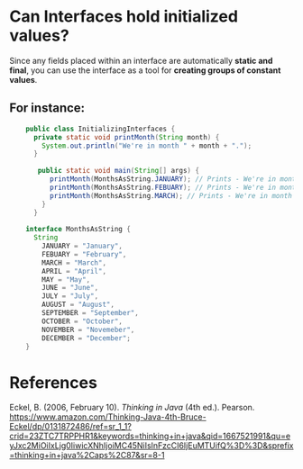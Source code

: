 # Can Interfaces hold initialized values? 

Since any fields placed within an interface are automatically **static and final**, you can use the interface as a tool for **creating groups of constant values**. 

## For instance: 
```java 
    public class InitializingInterfaces {
      private static void printMonth(String month) {
        System.out.println("We're in month " + month + ".");
      }
  
       public static void main(String[] args) {
          printMonth(MonthsAsString.JANUARY); // Prints - We're in month January.
          printMonth(MonthsAsString.FEBUARY); // Prints - We're in month February.
          printMonth(MonthsAsString.MARCH); // Prints - We're in month March.
        }
      }
  
    interface MonthsAsString {
      String
        JANUARY = "January",
        FEBUARY = "February",
        MARCH = "March",
        APRIL = "April",
        MAY = "May",
        JUNE = "June",
        JULY = "July",
        AUGUST = "August",
        SEPTEMBER = "September",
        OCTOBER = "October",
        NOVEMBER = "Novemeber",
        DECEMBER = "December";
    }
  ``` 
  
  
# References 
Eckel, B. (2006, February 10). *Thinking in Java* (4th ed.). Pearson. <https://www.amazon.com/Thinking-Java-4th-Bruce-Eckel/dp/0131872486/ref=sr_1_1?crid=23ZTC7TRPPHR1&keywords=thinking+in+java&qid=1667521991&qu=eyJxc2MiOiIxLjg0IiwicXNhIjoiMC45NiIsInFzcCI6IjEuMTUifQ%3D%3D&sprefix=thinking+in+java%2Caps%2C87&sr=8-1>

 
  
